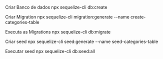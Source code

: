Criar Banco de dados 
npx sequelize-cli db:create

Criar Migration
npx sequelize-cli migration:generate --name create-categories-table

Executa as Migrations 
npx sequelize-cli db:migrate

Criar seed
npx sequelize-cli seed:generate --name seed-categories-table

Executar seed
npx sequelize-cli db:seed:all